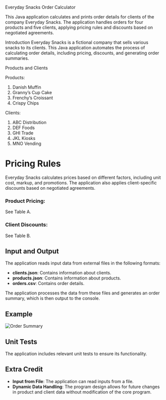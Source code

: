 Everyday Snacks Order Calculator

This Java application calculates and prints order details for clients of the company Everyday Snacks. The application handles orders for four products and five clients, applying pricing rules and discounts based on negotiated agreements.

Introduction
Everyday Snacks is a fictional company that sells various snacks to its clients. This Java application automates the process of calculating order details, including pricing, discounts, and generating order summaries.

Products and Clients

Products:
1. Danish Muffin
2. Granny’s Cup Cake
3. Frenchy’s Croissant
4. Crispy Chips

Clients:
1. ABC Distribution
2. DEF Foods
3. GHI Trade
4. JKL Kiosks
5. MNO Vending

# Pricing Rules

Everyday Snacks calculates prices based on different factors, including unit cost, markup, and promotions. The application also applies client-specific discounts based on negotiated agreements.

### Product Pricing:
See Table A.

### Client Discounts:
See Table B.

## Input and Output
The application reads input data from external files in the following formats:

- **clients.json**: Contains information about clients.
- **products.json**: Contains information about products.
- **orders.csv**: Contains order details.

The application processes the data from these files and generates an order summary, which is then output to the console.

## Example
![Order Summary](https://github.com/marinadimovska/SnackPricing/assets/110173709/fc7e052f-622e-4f7a-af5c-272e64efde64)

## Unit Tests
The application includes relevant unit tests to ensure its functionality.

## Extra Credit
- **Input from File**: The application can read inputs from a file.
- **Dynamic Data Handling**: The program design allows for future changes in product and client data without modification of the core program.
